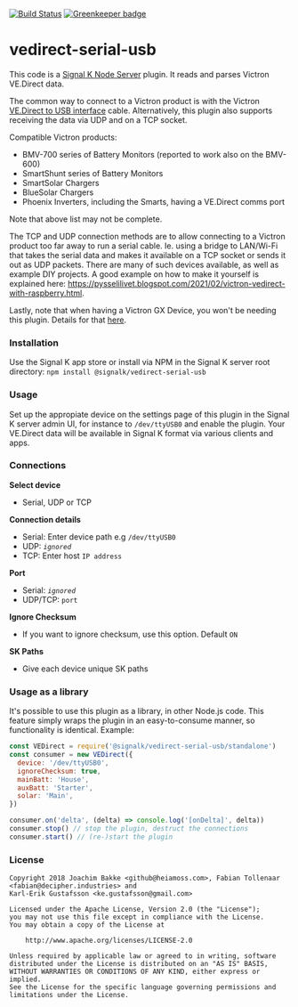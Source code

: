 [![Build Status](https://travis-ci.org/SignalK/vedirect-serial-usb.svg?branch=master)](https://travis-ci.org/SignalK/vedirect-serial-usb) [![Greenkeeper badge](https://badges.greenkeeper.io/SignalK/vedirect-serial-usb.svg)](https://greenkeeper.io/)

# vedirect-serial-usb

This code is a [Signal K Node Server](https://github.com/SignalK/signalk-server-node) plugin. It reads and parses Victron VE.Direct data.

The common way to connect to a Victron product is with the Victron [VE.Direct to USB interface](https://www.victronenergy.com/accessories/ve-direct-to-usb-interface) cable.
Alternatively, this plugin also supports receiving the data via UDP and on a TCP socket.

Compatible Victron products:

- BMV-700 series of Battery Monitors (reported to work also on the BMV-600)
- SmartShunt series of Battery Monitors
- SmartSolar Chargers
- BlueSolar Chargers
- Phoenix Inverters, including the Smarts, having a VE.Direct comms port

Note that above list may not be complete.

The TCP and UDP connection methods are to allow connecting to a Victron product
too far away to run a serial cable. Ie. using a bridge to LAN/Wi-Fi that takes
the serial data and makes it available on a TCP socket or sends it out as UDP
packets. There are many of such devices available, as well as example DIY projects.
A good example on how to make it yourself is explained here:
https://pysselilivet.blogspot.com/2021/02/victron-vedirect-with-raspberry.html.

Lastly, note that when having a Victron GX Device, you won't be needing this
plugin. Details for that [here](https://github.com/sbender9/signalk-venus-plugin).

### Installation

Use the Signal K app store or install via NPM in the Signal K server root directory: `npm install @signalk/vedirect-serial-usb`

### Usage

Set up the appropiate device on the settings page of this plugin in the Signal K server admin UI, for instance to `/dev/ttyUSB0` and enable the plugin. Your VE.Direct data will be available in Signal K format via various clients and apps.

### Connections

**Select device**

- Serial, UDP or TCP

**Connection details**

- Serial: Enter device path e.g `/dev/ttyUSB0`
- UDP: _`ignored`_
- TCP: Enter host `IP address`

**Port**

- Serial: _`ignored`_
- UDP/TCP: `port`

**Ignore Checksum**

- If you want to ignore checksum, use this option. Default `ON`

**SK Paths**

- Give each device unique SK paths

### Usage as a library

It's possible to use this plugin as a library, in other Node.js code. This feature simply wraps the plugin in an easy-to-consume manner, so functionality is identical. Example:

```javascript
const VEDirect = require('@signalk/vedirect-serial-usb/standalone')
const consumer = new VEDirect({
  device: '/dev/ttyUSB0',
  ignoreChecksum: true,
  mainBatt: 'House',
  auxBatt: 'Starter',
  solar: 'Main',
})

consumer.on('delta', (delta) => console.log('[onDelta]', delta))
consumer.stop() // stop the plugin, destruct the connections
consumer.start() // (re-)start the plugin
```

### License

```
Copyright 2018 Joachim Bakke <github@heiamoss.com>, Fabian Tollenaar <fabian@decipher.industries> and
Karl-Erik Gustafsson <ke.gustafsson@gmail.com>

Licensed under the Apache License, Version 2.0 (the "License");
you may not use this file except in compliance with the License.
You may obtain a copy of the License at

    http://www.apache.org/licenses/LICENSE-2.0

Unless required by applicable law or agreed to in writing, software
distributed under the License is distributed on an "AS IS" BASIS,
WITHOUT WARRANTIES OR CONDITIONS OF ANY KIND, either express or implied.
See the License for the specific language governing permissions and
limitations under the License.
```
